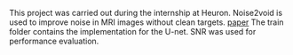 This project was carried out during the internship at Heuron.
Noise2void is used to improve noise in MRI images without clean targets.
[paper](https://openaccess.thecvf.com/content_CVPR_2019/papers/Krull_Noise2Void_-_Learning_Denoising_From_Single_Noisy_Images_CVPR_2019_paper.pdf)
The train folder contains the implementation for the U-net.
SNR was used for performance evaluation.

